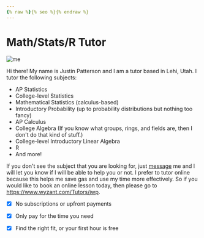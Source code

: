 ```yaml
---
{% raw %}{% seo %}{% endraw %}
---
```


# Math/Stats/R Tutor

![me](https://j.gifs.com/K1qp3l.gif)

Hi there!
My name is Justin Patterson and I am a tutor based in Lehi, Utah. I tutor the following subjects:
- AP Statistics
- College-level Statistics
- Mathematical Statistics (calculus-based)
- Introductory Probability (up to probability distributions but nothing too fancy)
- AP Calculus
- College Algebra (If you know what groups, rings, and fields are, then I don't do that kind of stuff.)
- College-level Introductory Linear Algebra 
- R
- And more!

If you don't see the subject that you are looking for, just [message](https://www.wyzant.com/Tutors/jwp) me and I will let you know if I will be able to help you or not. I prefer to tutor online because this helps me save gas and use my time more effectively. So if you would like to book an online lesson today, then please go to <https://www.wyzant.com/Tutors/jwp>. 

- [x] No subscriptions or upfront payments
- [x] Only pay for the time you need
- [x] Find the right fit, or your first hour is free




